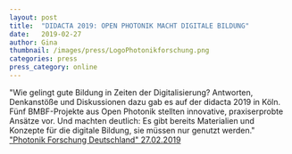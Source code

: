 ```yaml
---
layout: post
title:  "DIDACTA 2019: OPEN PHOTONIK MACHT DIGITALE BILDUNG"
date:   2019-02-27 
author: Gina
thumbnail: /images/press/LogoPhotonikforschung.png
categories: press
press_category: online
---
```

"Wie gelingt gute Bildung in Zeiten der Digitalisierung? Antworten, Denkanstöße und Diskussionen dazu gab es auf der didacta 2019 in Köln. Fünf BMBF-Projekte aus Open Photonik stellten innovative, praxiserprobte Ansätze vor. Und machten deutlich: Es gibt bereits Materialien und Konzepte für die digitale Bildung, sie müssen nur genutzt werden."
<a href="https://www.photonikforschung.de/service/nachrichten/detailansicht/didacta-2019-open-photonik-macht-digitale-bildung.html" target="_blank">"Photonik Forschung Deutschland" 27.02.2019</a>
